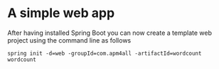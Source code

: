 # A simple web app

After having installed Spring Boot you can now create a template web project using the command line as follows

```
spring init -d=web -groupId=com.apm4all -artifactId=wordcount wordcount
```



